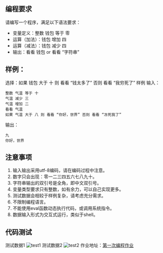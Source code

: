 ## 编程要求
请编写一个程序，满足以下语法要求：

- 变量定义：整数 钱包 等于 零 
- 运算（加法）：钱包 增加 四
- 运算（减法）：钱包 减少 四
- 输出：看看 钱包 or 看看 “字符串”

## 样例：

选择：如果 钱包 大于 十 则 看看 “钱太多了” 否则 看看 “我穷死了”
样例
输入：
```
整数 气温 等于 十
气温 减少 三
气温 增加 二
看看 气温
如果 气温 大于 八 则 看看 “你好，世界” 否则 看看 “冻死我了”
```
输出：
```
九
你好，世界
```

## 注意事项
1. 输入输出采用utf-8编码，请在编码过程中注意。 
2. 数字只会出现：零一二三四五六七八九十。 
3. 字符串输出的双引号是全角，即中文双引号。 
4. 变量类型要求只有整数，如有余力，可以自己实现更多。
5. 测试数据会相较于样例复杂，请考虑充分需求。
6. 不限制编程语言。
7. 不能使用eval函数动态执行代码，或调用系统指令。
8. 数据输入形式为交互式运行，类似于shell。

## 代码测试
测试数据1
![test1](https://github.com/aaronlinv/learn-programming/blob/master/demo1.png)
测试数据2
![test2](https://github.com/aaronlinv/learn-programming/blob/master/demo2.png)
作业地址：[第一次编程作业](https://edu.cnblogs.com/campus/fzzcxy/SE/homework/10283)

